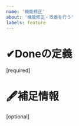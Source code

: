 ```yaml
---
name: '機能修正'
about: '機能修正・改善を行う'
labels: feature
---
```


# ✔Doneの定義
[required]

# 🖋補足情報
[optional]
